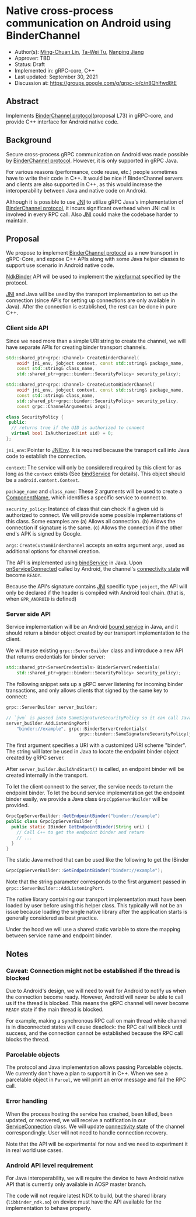 # Native cross-process communication on Android using BinderChannel

*   Author(s): [Ming-Chuan Lin](https://github.com/sifmelcara),
    [Ta-Wei Tu](https://github.com/taweitu),
    [Nanping Jiang](https://github.com/napathome)
*   Approver: TBD
*   Status: Draft
*   Implemented in: gRPC-core, C++
*   Last updated: September 30, 2021
*   Discussion at: https://groups.google.com/g/grpc-io/c/n8Qhlfwd8tE

## Abstract

Implements [BinderChannel protocol](proposal L73) in gRPC-core, and provide C++
interface for Android native code.

## Background

Secure cross-process gRPC communication on Android was made possible by
[BinderChannel protocol]. However, it is only supported in gRPC Java.

For various reasons (performance, code reuse, etc.) people sometimes have to
write their code in C++. It would be nice if BinderChannel servers and clients
are also supported in C++, as this would increase the interoperability between
Java and native code on Android.

Although it is possible to use [JNI] to utilize gRPC Java's implementation of
[BinderChannel protocol], it incurs significant overhead when JNI call is
involved in every RPC call. Also [JNI] could make the codebase harder to
maintain.

## Proposal

We propose to implement [BinderChannel protocol] as a new transport in
gRPC-Core, and expose C++ APIs along with some Java helper classes to support
use scenario in Android native code.

[NdkBinder] API will be used to implement the [wireformat] specified by the
protocol.

[JNI] and Java will be used by the transport implementation to set up the
connection (since APIs for setting up connections are only available in Java).
After the connection is established, the rest can be done in pure C++.

### Client side API

Since we need more than a simple URI string to create the channel, we will have
separate APIs for creating binder transport channels.

```cpp
std::shared_ptr<grpc::Channel> CreateBinderChannel(
    void* jni_env, jobject context, const std::string& package_name,
    const std::string& class_name,
    std::shared_ptr<grpc::binder::SecurityPolicy> security_policy);

std::shared_ptr<grpc::Channel> CreateCustomBinderChannel(
    void* jni_env, jobject context, const std::string& package_name,
    const std::string& class_name,
    std::shared_ptr<grpc::binder::SecurityPolicy> security_policy,
    const grpc::ChannelArguments& args);

class SecurityPolicy {
 public:
  // returns true if the UID is authorized to connect
  virtual bool IsAuthorized(int uid) = 0;
};
```

`jni_env`: Pointer to [JNIEnv]. It is required because the transport call into
Java code to establish the connection.

`context`: The service will only be considered required by this client for as
long as the `context` exists (See [bindService] for details). This object should
be a `android.content.Context`.

`package_name` and `class_name`: These 2 arguments will be used to create a
[ComponentName], which identifies a specific service to connect to.

`security_policy`: Instance of class that can check if a given uid is authorized
to connect. We will provide some possible implementations of this class. Some
examples are (a) Allows all connection. (b) Allows the connection if signature
is the same. (c) Allows the connection if the other end's APK is signed by
Google.

`args`: `CreateCustomBinderChannel` accepts an extra argument `args`, used as
additional options for channel creation.

The API is implemented using [bindService] in Java. Upon [onServiceConnected]
called by Android, the channel's [connectivity state] will become `READY`.

Because the API's signature contains [JNI] specific type `jobject`, the API will
only be declared if the header is compiled with Android tool chain. (that is,
when `GPR_ANDROID` is defined)

### Server side API

Service implementation will be an Android [bound service] in Java, and it should
return a binder object created by our transport implementation to the client.

We will reuse existing `grpc::ServerBuilder` class and introduce a new API that
returns credentials for binder server:

```cpp
std::shared_ptr<ServerCredentials> BinderServerCredentials(
    std::shared_ptr<grpc::binder::SecurityPolicy> security_policy);
```

The following snippet sets up a gRPC server listening for incoming binder
transactions, and only allows clients that signed by the same key to connect:

```cpp
grpc::ServerBuilder server_builder;

// `jvm` is passed into SameSignatureSecurityPolicy so it can call Java
server_builder.AddListeningPort(
    "binder://example", grpc::BinderServerCredentials(
                            grpc::binder::SameSignatureSecurityPolicy(jvm)));
```

The first argument specifies a URI with a customized URI scheme "binder". The
string will later be used in Java to locate the endpoint binder object created
by gRPC server.

After `server_builder.BuildAndStart()` is called, an endpoint binder will be
created internally in the transport.

To let the client connect to the server, the service needs to return the
endpoint binder. To let the bound service implementation get the endpoint binder
easily, we provide a Java class `GrpcCppServerBuilder` will be provided.

```java
GrpcCppServerBuilder::GetEndpointBinder("binder://example")
public class GrpcCppServerBuilder {
  public static IBinder GetEndpointBinder(String uri) {
    // Call C++ to get the endpoint binder and return
    // ...
  }
}
```

The static Java method that can be used like the following to get the IBinder

```java
GrpcCppServerBuilder::GetEndpointBinder("binder://example");
```

Note that the string parameter corresponds to the first argument passed in
`grpc::ServerBuilder::AddListeningPort`.

The native library containing our transport implementation must have been loaded
by user before using this helper class. This typically will not be an issue
because loading the single native library after the application starts is
generally considered as best practice.

Under the hood we will use a shared static variable to store the mapping between
service name and endpoint binder.

## Notes

### Caveat: Connection might not be established if the thread is blocked

Due to Android's design, we will need to wait for Android to notify us when the
connection become ready. However, Android will never be able to call us if the
thread is blocked. This means the gRPC channel will never become `READY` state
if the main thread is blocked.

For example, making a synchronous RPC call on main thread while channel is in
disconnected states will cause deadlock: the RPC call will block until success,
and the connection cannot be established because the RPC call blocks the thread.

### Parcelable objects

The protocol and Java implementation allows passing Parcelable objects. We
currently don't have a plan to support it in C++. When we see a parcelable
object in `Parcel`, we will print an error message and fail the RPC call.

### Error handling

When the process hosting the service has crashed, been killed, been updated, or
recovered, we will receive a notification in our [ServiceConnection] class. We
will update [connectivity state] of the channel correspondingly. User will not
need to handle connection recovery.

Note that the API will be experimental for now and we need to experiment it in
real world use cases.

### Android API level requirement

For Java interoperability, we will require the device to have Android native API
that is currently only available in AOSP master branch.

The code will not require latest NDK to build, but the shared library
(`libbinder_ndk.so`) on device must have the API available for the
implementation to behave properly.

[BinderChannel protocol]: https://github.com/grpc/proposal/blob/master/L73-java-binderchannel.md
[JNI]: https://en.wikipedia.org/wiki/Java_Native_Interface
[NdkBinder]: https://developer.android.com/ndk/reference/group/ndk-binder
[wireformat]: https://github.com/grpc/proposal/blob/master/L73-java-binderchannel/wireformat.md
[bound service]: https://developer.android.com/guide/components/bound-services.html
[JNIEnv]: https://developer.android.com/training/articles/perf-jni
[ComponentName]: https://developer.android.com/reference/android/content/ComponentName
[bindService]: https://developer.android.com/reference/android/content/Context#bindService(android.content.Intent,%20android.content.ServiceConnection,%20int)
[onServiceConnected]: https://developer.android.com/reference/android/content/ServiceConnection#onServiceConnected(android.content.ComponentName,%20android.os.IBinder)
[connectivity state]: https://grpc.github.io/grpc/core/md_doc_connectivity-semantics-and-api.html
[ServiceConnection]: https://developer.android.com/reference/android/content/ServiceConnection
